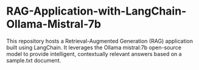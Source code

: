 # RAG-Application-with-LangChain-Ollama-Mistral-7b
This repository hosts a Retrieval-Augmented Generation (RAG) application built using LangChain. It leverages the Ollama mistral:7b open-source model to provide intelligent, contextually relevant answers based on a sample.txt document.
